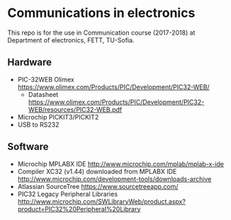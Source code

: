 # Communications in electronics
This repo is for the use in Communication course (2017-2018) at Department of electronics, FETT, TU-Sofia.

## Hardware 
* PIC-32WEB Olimex https://www.olimex.com/Products/PIC/Development/PIC32-WEB/
	* Datasheet https://www.olimex.com/Products/PIC/Development/PIC32-WEB/resources/PIC32-WEB.pdf
* Microchip PICKIT3/PICKIT2
* USB to RS232

## Software
* Microchip MPLABX IDE http://www.microchip.com/mplab/mplab-x-ide
* Compiler XC32 (v1.44) downloaded from MPLABX IDE http://www.microchip.com/development-tools/downloads-archive
* Atlassian SourceTree https://www.sourcetreeapp.com/
* PIC32 Legacy Peripheral Libraries http://www.microchip.com/SWLibraryWeb/product.aspx?product=PIC32%20Peripheral%20Library
